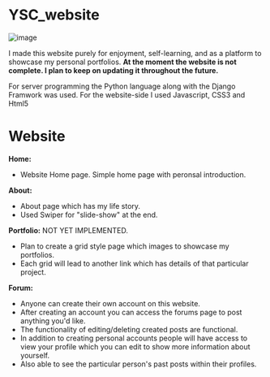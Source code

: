 # YSC_website

![image](https://github.com/tonymusic0825/YSC_website/assets/77563847/e7f917d5-7114-4729-82f7-d34a110236bb)

I made this website purely for enjoyment, self-learning, and as a platform to showcase my personal portfolios.
**At the moment the website is not complete. I plan to keep on updating it throughout the future.**

For server programming the Python language along with the Django Framwork was used.
For the website-side I used Javascript, CSS3 and Html5

# Website 

**Home:**
- Website Home page. Simple home page with peronsal introduction.

**About:**
- About page which has my life story. 
- Used Swiper for "slide-show" at the end.

**Portfolio:**
NOT YET IMPLEMENTED.
- Plan to create a grid style page which images to showcase my portfolios.
- Each grid will lead to another link which has details of that particular project.

**Forum:**
- Anyone can create their own account on this website.
- After creating an account you can access the forums page to post anything you'd like.
- The functionality of editing/deleting created posts are functional.
- In addition to creating personal accounts people will have access to view your profile which you can
  edit to show more information about yourself.
- Also able to see the particular person's past posts within their profiles.
